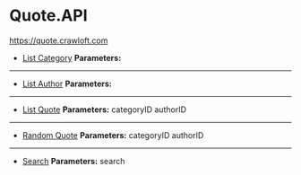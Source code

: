 # Quote.API
https://quote.crawloft.com

- [List Category](https://quote.crawloft.com/api/getCategory)
**Parameters:**

***

- [List Author](https://quote.crawloft.com/api/getAuthor)
**Parameters:**

***

- [List Quote](https://quote.crawloft.com/api/getQuote)
**Parameters:**
categoryID
authorID

***

- [Random Quote](https://quote.crawloft.com/api/getRandomQuote)
**Parameters:**
categoryID
authorID

***

- [Search](https://quote.crawloft.com/api/search)
**Parameters:**
search
